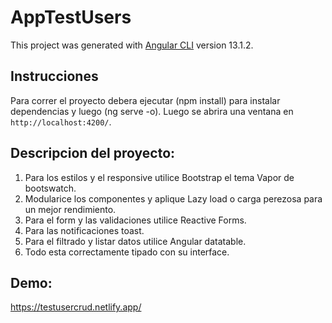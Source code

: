 # AppTestUsers

This project was generated with [Angular CLI](https://github.com/angular/angular-cli) version 13.1.2.

## Instrucciones

Para correr el proyecto debera ejecutar (npm install) para instalar dependencias y luego (ng serve -o). Luego se abrira una ventana en `http://localhost:4200/`.

## Descripcion del proyecto:

1) Para los estilos y el responsive utilice Bootstrap el tema Vapor de bootswatch. 
2) Modularice los componentes y aplique Lazy load o carga perezosa para un mejor rendimiento.
3) Para el form y las validaciones utilice Reactive Forms.
4) Para las notificaciones toast.
5) Para el filtrado y listar datos utilice Angular datatable.
6) Todo esta correctamente tipado con su interface.


## Demo: 
https://testusercrud.netlify.app/



